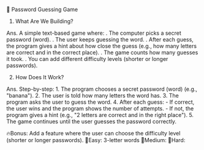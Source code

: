 🔴 Password Guessing Game 

1. What Are We Building?

Ans. A simple text-based game where:
     . The computer picks a secret password (word).
     . The user keeps guessing the word.
     . After each guess, the program gives a hint about how close the guess (e.g., how many letters are     correct and in the correct place).
     . The game counts how many guesses it took.
     . You can add different difficulty levels (shorter or longer passwords).

2. How Does It Work?

Ans. Step-by-step:
     1. The program chooses a secret password (word) (e.g., "banana").
     2. The user is told how many letters the word has.
     3. The program asks the user to guess the word.
     4. After each guess:
         - If correct, the user wins and the program shows the number of attempts.
         - If not, the program gives a hint (e.g., "2 letters are correct and in the right place").
     5. The game continues until the user guesses the password correctly.

🔥Bonus: Add a feature where the user can choose the difficulty level (shorter or longer passwords).
        📍Easy: 3-letter words
        📍Medium: 
        📍Hard: 